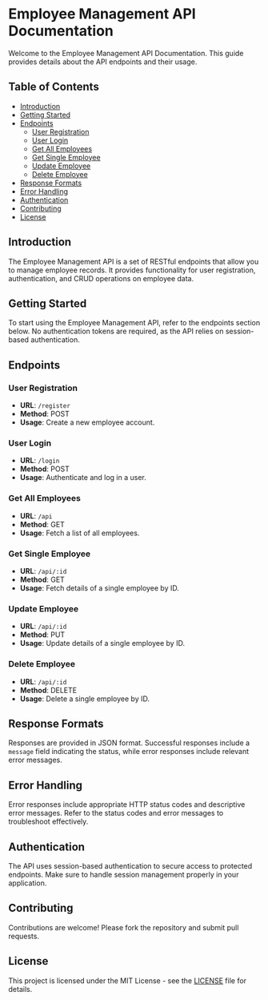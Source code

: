 # Employee Management API Documentation

Welcome to the Employee Management API Documentation. This guide provides details about the API endpoints and their usage.

## Table of Contents

- [Introduction](#introduction)
- [Getting Started](#getting-started)
- [Endpoints](#endpoints)
  - [User Registration](#user-registration)
  - [User Login](#user-login)
  - [Get All Employees](#get-all-employees)
  - [Get Single Employee](#get-single-employee)
  - [Update Employee](#update-employee)
  - [Delete Employee](#delete-employee)
- [Response Formats](#response-formats)
- [Error Handling](#error-handling)
- [Authentication](#authentication)
- [Contributing](#contributing)
- [License](#license)

## Introduction <a name="introduction"></a>

The Employee Management API is a set of RESTful endpoints that allow you to manage employee records. It provides functionality for user registration, authentication, and CRUD operations on employee data.

## Getting Started <a name="getting-started"></a>

To start using the Employee Management API, refer to the endpoints section below. No authentication tokens are required, as the API relies on session-based authentication.

## Endpoints <a name="endpoints"></a>

### User Registration <a name="user-registration"></a>

- **URL**: `/register`
- **Method**: POST
- **Usage**: Create a new employee account.

### User Login <a name="user-login"></a>

- **URL**: `/login`
- **Method**: POST
- **Usage**: Authenticate and log in a user.

### Get All Employees <a name="get-all-employees"></a>

- **URL**: `/api`
- **Method**: GET
- **Usage**: Fetch a list of all employees.

### Get Single Employee <a name="get-single-employee"></a>

- **URL**: `/api/:id`
- **Method**: GET
- **Usage**: Fetch details of a single employee by ID.

### Update Employee <a name="update-employee"></a>

- **URL**: `/api/:id`
- **Method**: PUT
- **Usage**: Update details of a single employee by ID.

### Delete Employee <a name="delete-employee"></a>

- **URL**: `/api/:id`
- **Method**: DELETE
- **Usage**: Delete a single employee by ID.

## Response Formats <a name="response-formats"></a>

Responses are provided in JSON format. Successful responses include a `message` field indicating the status, while error responses include relevant error messages.

## Error Handling <a name="error-handling"></a>

Error responses include appropriate HTTP status codes and descriptive error messages. Refer to the status codes and error messages to troubleshoot effectively.

## Authentication <a name="authentication"></a>

The API uses session-based authentication to secure access to protected endpoints. Make sure to handle session management properly in your application.

## Contributing <a name="contributing"></a>

Contributions are welcome! Please fork the repository and submit pull requests.

## License <a name="license"></a>

This project is licensed under the MIT License - see the [LICENSE](LICENSE) file for details.
